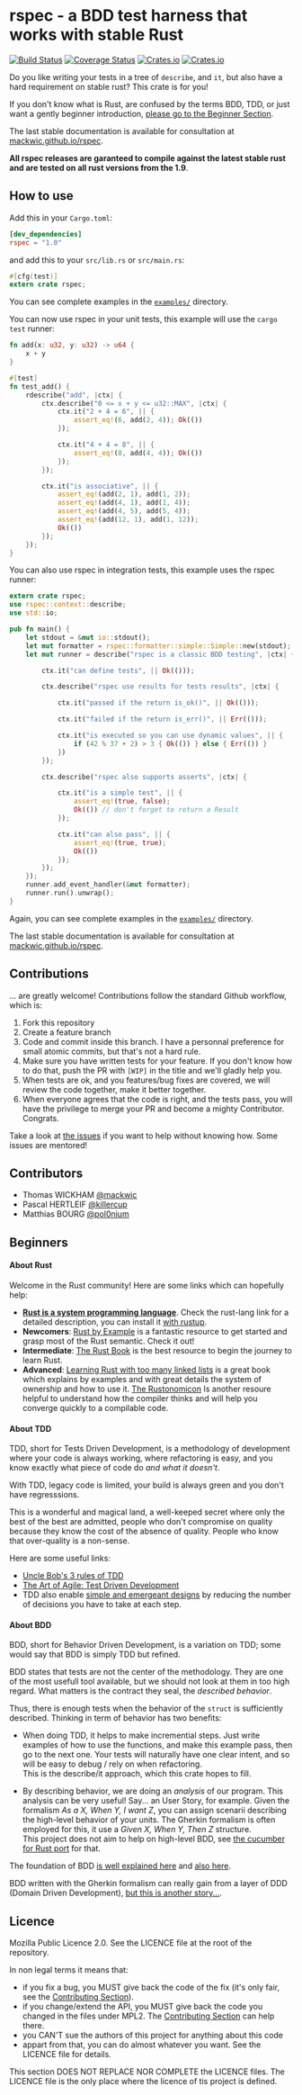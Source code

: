 # rspec - a BDD test harness that works with stable Rust

[![Build Status](https://travis-ci.org/mackwic/rspec.svg?branch=master)](https://travis-ci.org/mackwic/rspec) [![Coverage Status](https://coveralls.io/repos/github/mackwic/rspec/badge.svg)](https://coveralls.io/github/mackwic/rspec) [![Crates.io](https://img.shields.io/crates/v/rspec.svg?maxAge=2592000)](https://crates.io/crates/rspec) [![Crates.io](https://img.shields.io/crates/l/rspec.svg?maxAge=2592000)](https://github.com/mackwic/rspec/blob/master/LICENSE)

Do you like writing your tests in a tree of `describe`, and `it`, but also have
a hard requirement on stable rust? This crate is for you!

If you don't know what is Rust, are confused by the terms BDD, TDD, or just want
a gently beginner introduction, [please go to the Beginner Section](#beginners).

The last stable documentation is available for consultation at
[mackwic.github.io/rspec](https://mackwic.github.io/rspec).

**All rspec releases are garanteed to compile against the latest stable rust and
are tested on all rust versions from the 1.9**.

## How to use

Add this in your `Cargo.toml`:

```toml
[dev_dependencies]
rspec = "1.0"
```

and add this to your `src/lib.rs` or `src/main.rs`:

```rust
#[cfg(test)]
extern crate rspec;
```

You can see complete examples in the [`examples/`](https://github.com/mackwic/rspec/tree/master/examples) directory.

You can now use rspec in your unit tests, this example will use the `cargo test`
runner:

```rust
fn add(x: u32, y: u32) -> u64 {
    x + y
}

#[test]
fn test_add() {
    rdescribe("add", |ctx| {
        ctx.describe("0 <= x + y <= u32::MAX", |ctx| {
            ctx.it("2 + 4 = 6", || {
                assert_eq!(6, add(2, 4)); Ok(())
            });

            ctx.it("4 + 4 = 8", || {
                assert_eq!(8, add(4, 4)); Ok(())
            });
        });

        ctx.it("is associative", || {
            assert_eq!(add(2, 1), add(1, 2));
            assert_eq!(add(4, 1), add(1, 4));
            assert_eq!(add(4, 5), add(5, 4));
            assert_eq!(add(12, 1), add(1, 12));
            Ok(())
        });
    });
}
```

You can also use rspec in integration tests, this example uses the rspec runner:

```rust
extern crate rspec;
use rspec::context::describe;
use std::io;

pub fn main() {
    let stdout = &mut io::stdout();
    let mut formatter = rspec::formatter::simple::Simple::new(stdout);
    let mut runner = describe("rspec is a classic BDD testing", |ctx| {

        ctx.it("can define tests", || Ok(()));

        ctx.describe("rspec use results for tests results", |ctx| {

            ctx.it("passed if the return is_ok()", || Ok(()));

            ctx.it("failed if the return is_err()", || Err(()));

            ctx.it("is executed so you can use dynamic values", || {
                if (42 % 37 + 2) > 3 { Ok(()) } else { Err(()) }
            })
        });

        ctx.describe("rspec also supports asserts", |ctx| {

            ctx.it("is a simple test", || {
                assert_eq!(true, false);
                Ok(()) // don't forget to return a Result
            });

            ctx.it("can also pass", || {
                assert_eq!(true, true);
                Ok(())
            });
        });
    });
    runner.add_event_handler(&mut formatter);
    runner.run().unwrap();
}

```

Again, you can see complete examples in the [`examples/`](https://github.com/mackwic/rspec/tree/master/examples) directory.

The last stable documentation is available for consultation at
[mackwic.github.io/rspec](https://mackwic.github.io/rspec).

## Contributions

... are greatly welcome! Contributions follow the standard Github workflow,
which is:

1. Fork this repository
2. Create a feature branch
3. Code and commit inside this branch. I have a personnal preference for small
   atomic commits, but that's not a hard rule.
4. Make sure you have written tests for your feature. If you don't know how to
   do that, push the PR with `[WIP]` in the title and we'll gladly help you.
5. When tests are ok, and you features/bug fixes are covered, we will review the
   code together, make it better together.
6. When everyone agrees that the code is right, and the tests pass, you will
   have the privilege to merge your PR and become a mighty Contributor.
   Congrats.

Take a look at [the issues](https://github.com/mackwic/rspec/issues) if you want
to help without knowing how. Some issues are mentored!

## Contributors

- Thomas WICKHAM [@mackwic](https://github.com/mackwic)
- Pascal HERTLEIF [@killercup](https://github.com/killercup)
- Matthias BOURG [@pol0nium](https://github.com/pol0nium)

## Beginners

#### About Rust

Welcome in the Rust community! Here are some links which can hopefully help:

- [**Rust is a system programming language**](https://www.rust-lang.org). Check the
  rust-lang link for a detailed description, you can install it [with rustup](https://www.rustup.rs/).
- **Newcomers**: [Rust by Example](http://rustbyexample.com/) is a fantastic
  resource to get started and grasp most of the Rust semantic. Check it out!
- **Intermediate**: [The Rust Book](https://doc.rust-lang.org/book/) is the best
  resource to begin the journey to learn Rust.
- **Advanced**: [Learning Rust with too many linked lists](http://cglab.ca/~abeinges/blah/too-many-lists/book/) is a great book which explains by examples and with great details the system of ownership and how to use it. [The Rustonomicon](https://doc.rust-lang.org/nomicon/) Is another resoure helpful to understand how the compiler thinks and will help you converge quickly to a compilable code.

#### About TDD

TDD, short for Tests Driven Development, is a methodology of development where
your code is always working, where refactoring is easy, and you know exactly
what piece of code do _and what it doesn't_.

With TDD, legacy code is limited, your build is always green and you don't have
regresssions.

This is a wonderful and magical land, a well-keeped secret where only the best
of the best are admitted, people who don't compromise on quality because they
know the cost of the absence of quality. People who know that over-quality is
a non-sense.

Here are some useful links:

- [Uncle Bob's 3 rules of
  TDD](http://butunclebob.com/ArticleS.UncleBob.TheThreeRulesOfTdd)
- [The Art of Agile: Test Driven
  Development](http://www.jamesshore.com/Agile-Book/test_driven_development.html)
- TDD also enable [simple and emergeant
  designs](http://www.jamesshore.com/Agile-Book/simple_design.html) by reducing
  the number of decisions you have to take at each step.

#### About BDD

BDD, short for Behavior Driven Development, is a variation on TDD; some would
say that BDD is simply TDD but refined.

BDD states that tests are not the center of the methodology. They are one of the
most usefull tool available, but we should not look at them in too high regard.
What matters is the contract they seal, the _described behavior_.

Thus, there is enough tests when the behavior of the `struct` is sufficiently
described. Thinking in term of behavior has two benefits:

- When doing TDD, it helps to make incremential steps. Just write examples of
  how to use the functions, and make this example pass, then go to the next one.
  Your tests will naturally have one clear intent, and so will be easy to debug
  / rely on when refactoring.   
  This is the describe/it approach, which this crate hopes to fill.

- By describing behavior, we are doing an _analysis_ of our program. This
  analysis can be very useful! Say... an User Story, for example. Given the
  formalism _As a X, When Y, I want Z_, you can assign scenarii describing the
  high-level behavior of your units. The Gherkin formalism is often employed for
  this, it use a _Given X, When Y, Then Z_ structure.   
  This project does not aim to help on high-level BDD, see [the cucumber for
  Rust port](https://github.com/acmcarther/cucumbe://github.com/acmcarther/cucumber)
  for that.

The foundation of BDD [is well explained here](https://dannorth.net/introducing-bdd/)
and [also here](http://blog.daveastels.com.s3-website-us-west-2.amazonaws.com/2014/09/29/a-new-look-at-test-driven-development.html).

BDD written with the Gherkin formalism can really gain from a layer of DDD
(Domain Driven Development), [but this is another
story...](https://msdn.microsoft.com/en-us/magazine/dd419654.aspx).

## Licence

Mozilla Public Licence 2.0. See the LICENCE file at the root of the repository.

In non legal terms it means that:
- if you fix a bug, you MUST give back the code of the fix (it's only fair, see
  the [Contributing Section](#contributions)).
- if you change/extend the API, you MUST give back the code you changed in the
  files under MPL2. The [Contributing Section](#contributions) can help there.
- you CAN'T sue the authors of this project for anything about this code
- appart from that, you can do almost whatever you want. See the LICENCE file
  for details.

This section DOES NOT REPLACE NOR COMPLETE the LICENCE files. The LICENCE file
is the only place where the licence of tis project is defined.


